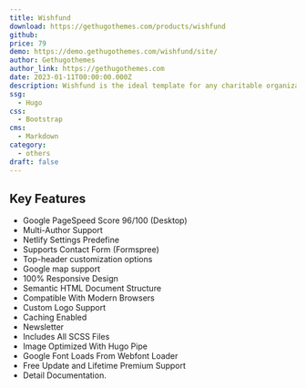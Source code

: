 ```yaml
---
title: Wishfund
download: https://gethugothemes.com/products/wishfund
github:
price: 79
demo: https://demo.gethugothemes.com/wishfund/site/
author: Gethugothemes
author_link: https://gethugothemes.com
date: 2023-01-11T00:00:00.000Z
description: Wishfund is the ideal template for any charitable organization or foundation. This NGO website theme can promote your charity organization and gain more audience to expand the activities.
ssg:
  - Hugo
css:
  - Bootstrap
cms:
  - Markdown
category:
  - others
draft: false
---
```


## Key Features

- Google PageSpeed Score 96/100 (Desktop)
- Multi-Author Support
- Netlify Settings Predefine
- Supports Contact Form (Formspree)
- Top-header customization options
- Google map support
- 100% Responsive Design
- Semantic HTML Document Structure
- Compatible With Modern Browsers
- Custom Logo Support
- Caching Enabled
- Newsletter
- Includes All SCSS Files
- Image Optimized With Hugo Pipe
- Google Font Loads From Webfont Loader
- Free Update and Lifetime Premium Support
- Detail Documentation.

